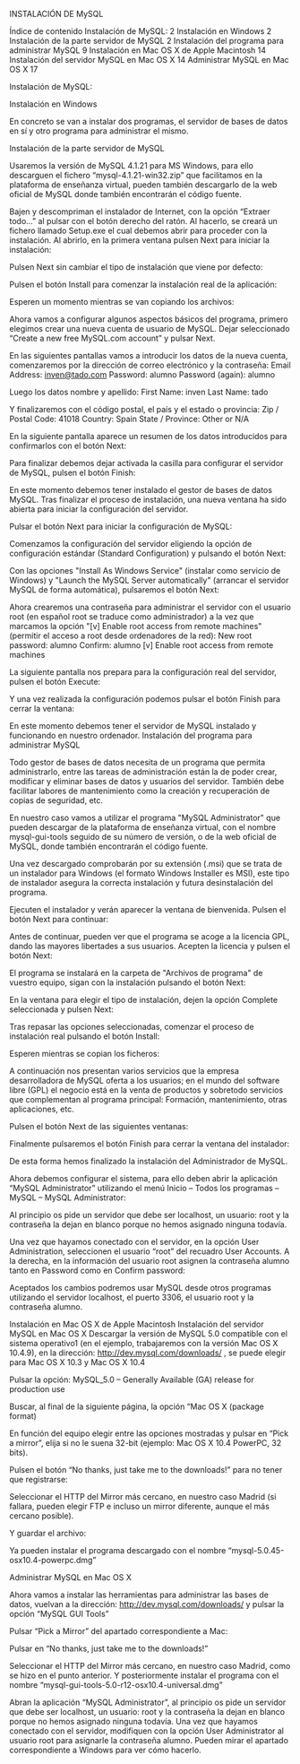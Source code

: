 

INSTALACIÓN DE MySQL




Índice de contenido
Instalación de MySQL:	2
Instalación en Windows	2
Instalación de la parte servidor de MySQL	2
Instalación del programa para administrar MySQL	9
Instalación en Mac OS X de Apple Macintosh	14
Instalación del servidor MySQL en Mac OS X	14
Administrar MySQL en Mac OS X	17

Instalación de MySQL:

Instalación en Windows

En concreto se van a instalar dos programas, el servidor de bases de datos en sí y otro programa para administrar el mismo.

Instalación de la parte servidor de MySQL

Usaremos la versión de MySQL 4.1.21 para MS Windows, para ello descarguen  el fichero “mysql-4.1.21-win32.zip” que facilitamos en la plataforma de enseñanza virtual, pueden también descargarlo de la web oficial de MySQL donde también encontrarán el código fuente.

Bajen y descompriman el instalador de Internet, con la opción “Extraer todo...” al pulsar con el botón derecho del ratón. Al hacerlo, se creará un fichero llamado Setup.exe el cual debemos abrir para proceder con la instalación.
Al abrirlo, en la primera ventana pulsen Next para iniciar la instalación: 


Pulsen Next sin cambiar el tipo de instalación que viene por defecto: 


Pulsen el botón Install para comenzar la instalación real de la aplicación:


Esperen un momento mientras se van copiando los archivos: 


Ahora vamos a configurar algunos aspectos básicos del programa, primero elegimos crear una nueva cuenta de usuario de MySQL. Dejar seleccionado “Create a new free MySQL.com account” y pulsar Next.


En las siguientes pantallas vamos a introducir los datos de la nueva cuenta, comenzaremos por la dirección de correo electrónico y la contraseña: 
Email Address: inven@tado.com 
Password: alumno 
Password (again): alumno 


Luego los datos nombre y apellido: 
First Name: inven 
Last Name: tado 


Y finalizaremos con el código postal, el país y el estado o provincia: 
Zip / Postal Code: 41018 
Country: Spain 
State / Province: Other or N/A 



En la siguiente pantalla aparece un resumen de los datos introducidos para confirmarlos con el botón Next: 


Para finalizar debemos dejar activada la casilla para configurar el servidor de MySQL, pulsen el botón Finish: 


En este momento debemos tener instalado el gestor de bases de datos MySQL. Tras finalizar el proceso de instalación, una nueva ventana ha sido abierta para iniciar la configuración del servidor. 


Pulsar el botón Next para iniciar la configuración de MySQL:


Comenzamos la configuración del servidor eligiendo la opción de configuración estándar (Standard Configuration) y pulsando el botón Next: 


Con las opciones "Install As Windows Service" (instalar como servicio de Windows) y "Launch the MySQL Server automatically" (arrancar el servidor MySQL de forma automática), pulsaremos el botón Next: 


Ahora crearemos una contraseña para administrar el servidor con el usuario root (en español root se traduce como administrador) a la vez que marcamos la opción "[v] Enable root access from remote machines" (permitir el acceso a root desde ordenadores de la red): 
New root password: alumno 
Confirm: alumno 
[v] Enable root access from remote machines


La siguiente pantalla nos prepara para la configuración real del servidor, pulsen el botón Execute: 


Y una vez realizada la configuración podemos pulsar el botón Finish para cerrar la ventana: 


En este momento debemos tener el servidor de MySQL instalado y funcionando en nuestro ordenador. 
Instalación del programa para administrar MySQL

Todo gestor de bases de datos necesita de un programa que permita administrarlo, entre las tareas de administración están la de poder crear, modificar y eliminar  bases de datos y usuarios del servidor. También debe facilitar labores de mantenimiento como la creación y recuperación de copias de seguridad, etc.

En nuestro caso vamos a utilizar el programa "MySQL Administrator" que pueden descargar de la plataforma de enseñanza virtual, con el nombre mysql-gui-tools seguido de su número de versión, o de la web oficial de MySQL, donde también encontrarán el código fuente.

Una vez descargado comprobarán por su extensión (.msi) que se trata de un instalador para Windows (el formato Windows Installer es MSI), este tipo de instalador asegura la correcta instalación y futura desinstalación del programa.

Ejecuten el instalador y verán aparecer la ventana de bienvenida. Pulsen el botón Next para continuar: 


Antes de continuar, pueden ver que el programa se acoge a la licencia GPL, dando las mayores libertades a sus usuarios. Acepten la licencia y pulsen el botón Next: 


El programa se instalará en la carpeta de "Archivos de programa" de vuestro equipo, sigan con la instalación pulsando el botón Next: 


En la ventana para elegir el tipo de instalación, dejen la opción Complete seleccionada y pulsen Next: 



Tras repasar las opciones seleccionadas, comenzar el proceso de instalación real pulsando el botón Install: 


Esperen mientras se copian los ficheros: 


A continuación nos presentan varios servicios que la empresa desarrolladora de MySQL oferta a los usuarios; en el mundo del software libre (GPL) el negocio está en la venta de productos y sobretodo servicios que complementan al programa principal: Formación, mantenimiento, otras aplicaciones, etc.

Pulsen el botón Next de las siguientes ventanas: 




Finalmente pulsaremos el botón Finish para cerrar la ventana del instalador: 


De esta forma hemos finalizado la instalación del Administrador de MySQL. 


Ahora debemos configurar el sistema, para ello deben abrir la aplicación “MySQL Administrator” utilizando el menú Inicio – Todos los programas – MySQL – MySQL Administrator:


Al principio os pide un servidor que debe ser localhost, un usuario: root y la contraseña la dejan en blanco porque no hemos asignado ninguna todavía.


Una vez que hayamos conectado con el servidor, en la opción User Administration, seleccionen el usuario “root” del recuadro User Accounts. A la derecha, en la información del usuario root asignen la contraseña alumno tanto en Password como en Confirm password:



Aceptados los cambios podremos usar MySQL desde otros programas utilizando el servidor localhost, el puerto 3306, el usuario root y la contraseña alumno.


Instalación en Mac OS X de Apple Macintosh
Instalación del servidor MySQL en Mac OS X
Descargar la versión de MySQL 5.0 compatible con el sistema operativo1 (en el ejemplo, trabajaremos con la versión Mac OS X 10.4.9), en la dirección: 
http://dev.mysql.com/downloads/ , se puede elegir para Mac OS X 10.3 y Mac OS X 10.4


Pulsar la opción:
MySQL_5.0 – Generally Available (GA) release for production use

Buscar, al final de la siguiente página, la opción “Mac OS X (package format)


En función del equipo elegir entre las opciones mostradas y pulsar en “Pick a mirror”, elija si no le suena 32-bit (ejemplo: Mac OS X 10.4 PowerPC, 32 bits).



Pulsen el botón “No thanks, just take me to the downloads!” para no tener que  registrarse:



Seleccionar el HTTP del Mirror más cercano, en nuestro caso Madrid (si fallara, pueden elegir FTP e incluso un mirror diferente, aunque el más cercano posible).


Y guardar el archivo:


Ya pueden instalar el programa descargado con el nombre “mysql-5.0.45-osx10.4-powerpc.dmg”




Administrar MySQL en Mac OS X

Ahora vamos a instalar las herramientas para administrar las bases de datos, vuelvan a la dirección: http://dev.mysql.com/downloads/ y pulsar la opción “MySQL GUI Tools”

 

Pulsar “Pick a Mirror” del apartado correspondiente a Mac:



Pulsar en “No thanks, just take me to the downloads!”



Seleccionar el HTTP del Mirror más cercano, en nuestro caso Madrid, como se hizo en el punto anterior. Y posteriormente instalar el programa con el nombre “mysql-gui-tools-5.0-r12-osx10.4-universal.dmg”

Abran la aplicación “MySQL Administrator”, al principio os pide un servidor que debe ser localhost, un usuario: root y la contraseña la dejan en blanco porque no hemos asignado ninguna todavía. Una vez que hayamos conectado con el servidor, modifiquen con la opción User Administrator al usuario root para asignarle la contraseña alumno. Pueden mirar el apartado correspondiente a Windows para ver cómo hacerlo.

